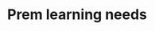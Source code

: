 ---
area: Communication Skills, calgary-cambridge-model
category: 05 - Calgary Cambridge Workshop
title: Prem learning needs 
description: Prem learning needs 
audio: /assets/audio/5 - Calgary Cambridge Workshop - 5 Prem learning needs - MQ.mp3
article: 
www: 
keywords: Calgary, Cambridge, Model
youtube: 
soundcloud: 
duration: 2m 37s
---
